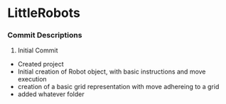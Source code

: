 # LittleRobots

### Commit Descriptions
1. Initial Commit
  - Created project
  - Initial creation of Robot object, with basic instructions and move execution
  - creation of a basic grid representation with move adhereing to a grid
  - added whatever folder
